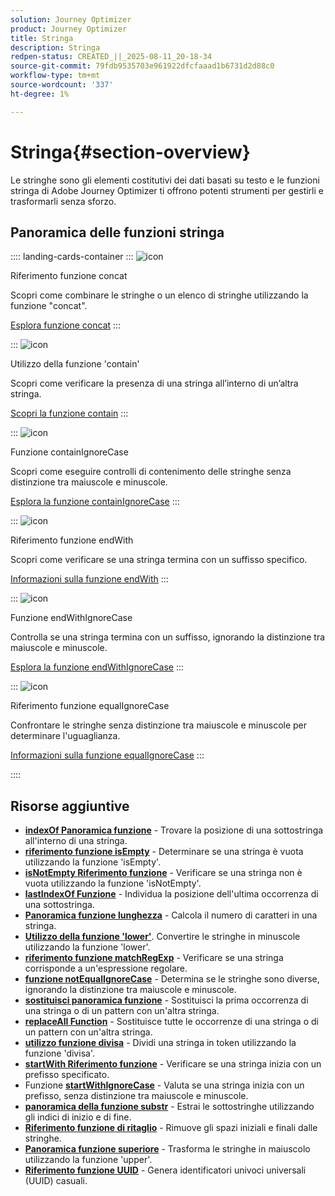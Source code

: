 ```yaml
---
solution: Journey Optimizer
product: Journey Optimizer
title: Stringa
description: Stringa
redpen-status: CREATED_||_2025-08-11_20-18-34
source-git-commit: 79fdb9535703e961922dfcfaaad1b6731d2d88c0
workflow-type: tm+mt
source-wordcount: '337'
ht-degree: 1%

---
```



# Stringa{#section-overview}

Le stringhe sono gli elementi costitutivi dei dati basati su testo e le funzioni stringa di Adobe Journey Optimizer ti offrono potenti strumenti per gestirli e trasformarli senza sforzo.

## Panoramica delle funzioni stringa

:::: landing-cards-container
:::
![icon](https://cdn.experienceleague.adobe.com/icons/code-branch.svg)

Riferimento funzione concat

Scopri come combinare le stringhe o un elenco di stringhe utilizzando la funzione &quot;concat&quot;.

[Esplora funzione concat](../using/building-journeys/functions/functionconcat.md)
:::

:::
![icon](https://cdn.experienceleague.adobe.com/icons/code-branch.svg)

Utilizzo della funzione &#39;contain&#39;

Scopri come verificare la presenza di una stringa all’interno di un’altra stringa.

[Scopri la funzione contain](../using/building-journeys/functions/functioncontain.md)
:::

:::
![icon](https://cdn.experienceleague.adobe.com/icons/code-branch.svg)

Funzione containIgnoreCase

Scopri come eseguire controlli di contenimento delle stringhe senza distinzione tra maiuscole e minuscole.

[Esplora la funzione containIgnoreCase](../using/building-journeys/functions/functioncontainwithignorecase.md)
:::

:::
![icon](https://cdn.experienceleague.adobe.com/icons/code-branch.svg)

Riferimento funzione endWith

Scopri come verificare se una stringa termina con un suffisso specifico.

[Informazioni sulla funzione endWith](../using/building-journeys/functions/functionendwith.md)
:::

:::
![icon](https://cdn.experienceleague.adobe.com/icons/code-branch.svg)

Funzione endWithIgnoreCase

Controlla se una stringa termina con un suffisso, ignorando la distinzione tra maiuscole e minuscole.

[Esplora la funzione endWithIgnoreCase](../using/building-journeys/functions/functionendwithignorecase.md)
:::

:::
![icon](https://cdn.experienceleague.adobe.com/icons/code-branch.svg)

Riferimento funzione equalIgnoreCase

Confrontare le stringhe senza distinzione tra maiuscole e minuscole per determinare l&#39;uguaglianza.

[Informazioni sulla funzione equalIgnoreCase](../using/building-journeys/functions/functionequalignorecase.md)
:::

::::


## Risorse aggiuntive

- **[indexOf Panoramica funzione](../using/building-journeys/functions/functionindexof.md)** - Trovare la posizione di una sottostringa all&#39;interno di una stringa.
- **[riferimento funzione isEmpty](../using/building-journeys/functions/functionisempty.md)** - Determinare se una stringa è vuota utilizzando la funzione &#39;isEmpty&#39;.
- **[isNotEmpty Riferimento funzione](../using/building-journeys/functions/functionisnotempty.md)** - Verificare se una stringa non è vuota utilizzando la funzione &#39;isNotEmpty&#39;.
- **[lastIndexOf Funzione](../using/building-journeys/functions/functionlastindexof.md)** - Individua la posizione dell&#39;ultima occorrenza di una sottostringa.
- **[Panoramica funzione lunghezza](../using/building-journeys/functions/functionlength.md)** - Calcola il numero di caratteri in una stringa.
- **[Utilizzo della funzione &#39;lower&#39;](../using/building-journeys/functions/functionlower.md)**. Convertire le stringhe in minuscole utilizzando la funzione &#39;lower&#39;.
- **[riferimento funzione matchRegExp](../using/building-journeys/functions/functionmatchregexp.md)** - Verificare se una stringa corrisponde a un&#39;espressione regolare.
- **[funzione notEqualIgnoreCase](../using/building-journeys/functions/functionnotequalignorecase.md)** - Determina se le stringhe sono diverse, ignorando la distinzione tra maiuscole e minuscole.
- **[sostituisci panoramica funzione](../using/building-journeys/functions/functionreplace.md)** - Sostituisci la prima occorrenza di una stringa o di un pattern con un&#39;altra stringa.
- **[replaceAll Function](../using/building-journeys/functions/functionreplaceall.md)** - Sostituisce tutte le occorrenze di una stringa o di un pattern con un&#39;altra stringa.
- **[utilizzo funzione divisa](../using/building-journeys/functions/functionsplit.md)** - Dividi una stringa in token utilizzando la funzione &#39;divisa&#39;.
- **[startWith Riferimento funzione](../using/building-journeys/functions/functionstartwith.md)** - Verificare se una stringa inizia con un prefisso specificato.
- Funzione **[startWithIgnoreCase](../using/building-journeys/functions/functionstartwithignorecase.md)** - Valuta se una stringa inizia con un prefisso, senza distinzione tra maiuscole e minuscole.
- **[panoramica della funzione substr](../using/building-journeys/functions/functionsubstr.md)** - Estrai le sottostringhe utilizzando gli indici di inizio e di fine.
- **[Riferimento funzione di ritaglio](../using/building-journeys/functions/functiontrim.md)** - Rimuove gli spazi iniziali e finali dalle stringhe.
- **[Panoramica funzione superiore](../using/building-journeys/functions/functionupper.md)** - Trasforma le stringhe in maiuscolo utilizzando la funzione &#39;upper&#39;.
- **[Riferimento funzione UUID](../using/building-journeys/functions/functionuuid.md)** - Genera identificatori univoci universali (UUID) casuali.
